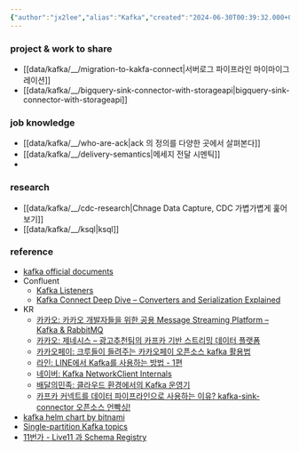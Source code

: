 ```yaml
---
{"author":"jx2lee","alias":"Kafka","created":"2024-06-30T00:39:32.000+09:00","last-updated":"2024-09-14 01:05","tags":["kafka","overview"],"dg-publish":true,"dg-home-link":true,"dg-show-local-graph":true,"dg-show-backlinks":true,"dg-show-toc":false,"dg-show-inline-title":false,"dg-show-file-tree":false,"dg-enable-search":true,"dg-link-preview":"ture","dg-show-tags":false,"dg-pass-frontmatter":false,"priority":3,"permalink":"/data/kafka/overview/","dgHomeLink":true,"dgShowBacklinks":true,"dgShowLocalGraph":true,"dgEnableSearch":true,"dgLinkPreview":"ture","dgPassFrontmatter":true,"noteIcon":""}
---
```




### project & work to share
- [[data/kafka/__/migration-to-kakfa-connect\|서버로그 파이프라인 마이마이그레이션]]
- [[data/kafka/__/bigquery-sink-connector-with-storageapi\|bigquery-sink-connector-with-storageapi]]


### job knowledge
- [[data/kafka/__/who-are-ack\|ack 의 정의를 다양한 곳에서 살펴본다]]
- [[data/kafka/__/delivery-semantics\|메세지 전달 시멘틱]]
- 


### research
- [[data/kafka/__/cdc-research\|Chnage Data Capture, CDC 가볍가볍게 훑어보기]]
- [[data/kafka/__/ksql\|ksql]]


### reference
- [kafka official documents](https://kafka.apache.org/documentation/)
- Confluent
    - [Kafka Listeners](https://www.confluent.io/blog/kafka-listeners-explained)
    - [Kafka Connect Deep Dive – Converters and Serialization Explained](https://www.confluent.io/blog/kafka-connect-deep-dive-converters-serialization-explained)
- KR
    - [카카오: 카카오 개발자들을 위한 공용 Message Streaming Platform – Kafka & RabbitMQ](https://tech.kakao.com/2021/12/23/kafka-rabbitmq/)
    - [카카오: 제네시스 – 광고추천팀의 카프카 기반 스트리밍 데이터 플랫폼](https://tech.kakao.com/2022/04/13/kafka-connect-streaming-data-platform/)
    - [카카오페이: 크루들이 들려주는 카카오페이 오픈소스 kafka 활용법](https://blog.kakaopay.com/281)
    - [라인: LINE에서 Kafka를 사용하는 방법 - 1편](https://engineering.linecorp.com/ko/blog/how-to-use-kafka-in-line-1/)
    - [네이버: Kafka NetworkClient Internals](https://d2.naver.com/helloworld/0853669)
    - [배달의민족: 클라우드 환경에서의 Kafka 운영기](https://www.youtube.com/watch?v=XyuqoWUCdGA)
    - [카프카 커넥트를 데이터 파이프라인으로 사용하는 이유? kafka-sink-connector 오픈소스 언빡싱!](https://tech.kakao.com/2023/01/12/introduce-kafka-sink-connector/)
- [kafka helm chart by bitnami](https://console.cloud.google.com/marketplace/details/bitnami-launchpad/kafka-cluster?project=coinone-data-dev)
- [Single-partition Kafka topics](https://mikemybytes.com/2021/01/11/single-partition-kafka-topics/)
- [11번가 - Live11 과 Schema Registry](https://11st-tech.github.io/2022/06/28/schema-registry-in-live11/)